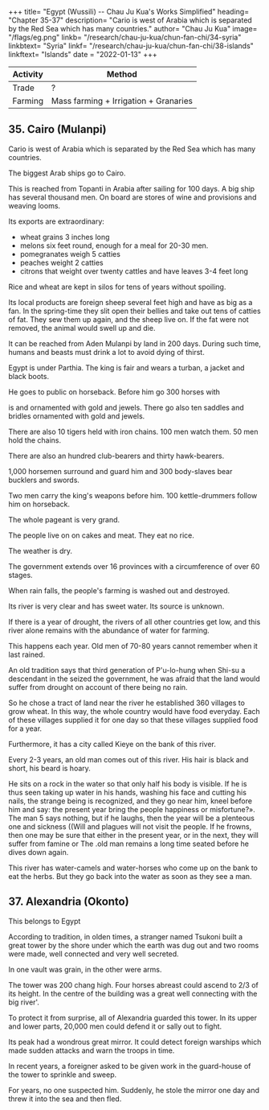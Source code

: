 +++
title= "Egypt (Wussili) -- Chau Ju Kua's Works Simplified"
heading= "Chapter 35-37"
description= "Cario is west of Arabia which is separated by the Red Sea which has many countries."
author= "Chau Ju Kua"
image= "/flags/eg.png"
linkb= "/research/chau-ju-kua/chun-fan-chi/34-syria"
linkbtext= "Syria"
linkf= "/research/chau-ju-kua/chun-fan-chi/38-islands"
linkftext= "Islands"
date = "2022-01-13"
+++


Activity | Method 
--- | ---
Trade | ?
Farming | Mass farming + Irrigation + Granaries


## 35. Cairo (Mulanpi)

Cario is west of Arabia which is separated by the Red Sea which has many countries. 

The biggest Arab ships go to Cairo.

This is reached from Topanti in Arabia after sailing for 100 days. A big ship has several thousand men. On board are stores of wine and provisions and weaving looms. 

Its exports are extraordinary:
- wheat grains 3 inches long
- melons six feet round, enough for a meal for 20-30 men. 
- pomegranates weigh 5 catties
- peaches weight 2 catties
- citrons that weight over twenty cattles and have leaves 3-4 feet long

Rice and wheat are kept in silos for tens of years without spoiling. 

Its local products are foreign sheep several feet high and have as big as a fan. In the spring-time they slit open their bellies and take out tens of catties of fat. They sew them up again, and the sheep live on. If the fat were not removed, the animal would swell up and die.

It can be reached from Aden Mulanpi by land in 200 days. During such time, humans and beasts must drink a lot to avoid dying of thirst.  

<!-- «If the days are only six hours long. In
must at once drink
beasts
about
it
they die of
keep
to
autumn
alive,
if
the west wind arises,
and
if
men and
they are not quick enough
thirst)) ^. -->

<!-- Notes.
The 
similarity in
position assigned
Ch6u
by
sound of the name point
K'il-fei to the country of Mu-Ian-p'i, as well as the
being the kingdom of the Al-Murabitun or Almora-
over Al-Maghreb and southern Spain from the latter part of the eleventh
century to the middle of the twelfth. See Hirth, Die Lander des Islam, 48. T'o-pan-ti must, it
vide princes
to its
who reigned
seems, be the Dimiath of the Arabs, or Damietta, on the eastern branch of the Nile near its
15 mouth. It was in the twelfth century an even more important seaport than Alexandria. This para-
graph and the other portions of this article are taken from Ling-wai-tai-ta, 3,4. Our author
omits at the end of this paragraph, the following remark of Ch6u K'u-fei= aAt the present day
when people say 'a Mu-lan ship', is it not simply saying that it is a big one?B
On these
—
mammoth
20
2)
ships, see supra pp.
Chou
33—34.
K'ti-fei's statement of the mayvellous products of this
of the fairy stories in the Shan-hai-king, but our author
the grains of wheat to be two inches long,
the
Chan
had
to
says they were three inches, then he adds to
of marvels pomegranates, peaches, citrons and salads.
list
K'a-fei that grain was preserved in
why
25 tailed sheep the only reason
remote country, outdoes any
improve on his story. Chou made
The
statement,
first
made by Ch6u
very interesting and, of course, correct. As to the big-
he put them in Mu-lan-p'i is that they appeared to him to
silos is
The Ethiopian broad-tailed sheep are mentioned by classical and
mediaeval writers as found in Arabia, Kerman in Persia, and in parts of eastern Africa. Aelian,
de Animal, nat., IV, 32 says in speaking of the sheep of the Indians= «The tails of the sheep
belong
to this
region of fancy.
reach down to their feet
The shepherds cut also the tails of the rams, and having extracted
sew them up again so carefully that no trace of the incision is afterward to be seen».
M° Crindle, Ancient India as described byKtesias, 38. Herodotus (III, 113) speaks of the long-
30 the
fat,
tailed
sheep of Arabia and of the trucks put under them. He tells also of the broad-tailed variety,
The Chinese of the T'ang period had heard also of the trucks put under
the tail a cubit across.
these sheeps'
tails.
«The Ta-shJ have a foreign breed of sheep {hu yang) whose
tails,
covered
35 with fine wool, weigh from ten to twenty catties; the people have to put carts under them to hold
them up». Fang-kuo-chi
Polo,
I,
("fc"
1^ ^^)
99, and Yule's note to same,
as quoted in Tung-si-yang-k'au,
I,
101, and
Leo Africanus,
12,14''.
Conf. also
Marco
Historic of Africa, III, 945
edit.), who says he saw in Egypt a ram with a tail weighing eighty pounds!
In the Ling-wai-tai-ta this passage begins with the words= «There is a tradition in this
The remote northern country where the days
40 country (of Mu-lan-p'i) to the effect that ....»
are only six hours long, is the Land of Darkness of which mediaeval Arab geographers and
(Hakl. Soc.
3)
—
sec Ibn Batuta, II, 398—401. The killing wind must be the simoon (Arabic
samUm) of the Sahara. These wonders found natutally place in the marvellous country of
travellers told,
45
Mu-lan-p'i. San-ts'ai-t'u-hui (Pien-i-tien, 67,9.) quotes the two first paragraphs of this chapter,
but, instead of mentioning silos for grain, it has atheydig wells a thousand feet (deep), then(^)
they find springs of watera-->


Egypt is under Parthia. The king is fair and  wears a turban, a jacket and black boots.

He goes to public on horseback. Before him go 300 horses with 

is
and
ornamented with gold and jewels. There go also ten
saddles and bridles ornamented with gold and jewels. 

There are also 10 tigers held with iron chains. 100 men watch them. 50 men hold the chains.

There are also an hundred club-bearers and thirty hawk-bearers.

1,000 horsemen surround and guard him and 300 body-slaves bear bucklers and swords.

Two men carry the king's weapons before him. 100  kettle-drummers follow him on horseback.

The whole pageant is very grand. 

The people live on on cakes and meat. They eat no rice. 

The weather is dry. 

The government extends over 16 provinces with a  circumference of over 60 stages. 

When rain falls, the people's farming is washed out and destroyed. 

Its river is very clear and has sweet water. Its source is unknown.

If there is a year of drought, the rivers of all other countries get low, and this river alone remains with the abundance of water for farming. 

This happens each year. Old men of 70-80 years cannot remember when it last rained.

An old tradition says that third generation of P'u-lo-hung when Shi-su a descendant in the
seized the government, he was afraid that the land would suffer from drought on account
of there being no rain. 

So he chose a tract of land near the river
he established 360 villages to grow wheat. In this way, the whole country would have food everyday. Each of these villages supplied it for one day so that these villages supplied food for a year. 

Furthermore, it has a city called Kieye on the bank of this river.


Every 2-3 years, an old man comes out of this river. His hair is black and short, his beard is hoary.

He sits on a rock in the water so that only half his body is visible. If he is thus seen
taking up water in his hands, washing his face and cutting his nails, the
strange being is recognized, and they go near him, kneel before him and
say:
the present year bring the people happiness or misfortune?». The man
5 says nothing, but if he laughs, then the year will be a plenteous one and sickness
((Will
and plagues
will not visit the people.
If he frowns, then one may be sure
that either in the present year, or in the next, they will suffer from famine or
The .old man remains a long time seated before he dives down again.


This river has water-camels and water-horses who come up on the bank to eat the herbs. But they go back into the water as soon as they see a man.

<!-- Notes.
The
contents of this chapter are not found in any other Chinese work that we know
of anterior to our author. Chau in a previous passage (supra, p. 116) speaks of the capital of
15 the Ta-shi by the name of Mi-su-li (Misr). In that he followed the custom of the Arabs, who used
1)
name Mi§r for the country and its capital (e. g. Biblioth. geogr. Arab. II, p. 97,i. Yakut
IV, p. 554,6), but, using different modes of transcription, he shows he was ignorant of this fact.
the same
2) Conf. supra, p. 116.
3) Shi-su is
^0 Arab
Joseph, the son of Jacob, the son of Isaac, the son of
tradition says that the canal of the
Fayum was dug by
Abraham
(P'u-lo-hung).
Joseph, and that he brought that
region under cultivation; this latter fact
is evidently the explanation of our author's story of the
360 villages founded by Joseph to supply Egypt with food. Edrisi, op. cit., I, 303—310 says
that when the canal had been dug, Joseph said to the king= 'The public good demands that you
should entrust
me
25 ordered a village
were
built as
sufficient to
with one family for each
many
water
villages.
its
(II,
365—866)
SO San-ts'ai-t'u-hui
The king
consenting, Joseph
When
the building was finished, Joseph gave to each village water
lands, but nothing more; then to each tribe he assigned drinking water suffi-
cient even for the time of
says
district of Egypt'.
be built for each of these families. There were eighty-five families; there
to
that
low waters. Conf. Masudi, op.
built the pyramids he
when Joseph
(Pien-i-tien, 86, Sec. T'ien-fang),
cit., II,
363, 384. This latter author
built also
a nilometer at Memphis.
mentions P'u-lo-hung «the Patriarch (j|j^
^j]j) of the Ta-shi».
4)
Kie-ye
is
Kahirah. The name of Al-kahirah, «the Victorious)) was given the new city
first Fatimite Caliph, Al-Mo'izz, who had conquered
founded in A. D. 973 by the general of the
35
Egypt in 969. See supra, pp. 16 and 120, n. 3.
5) We have no explanation to offer of this
Arabic or western writers accessible
story, nor
can we
find
any similar one in any
to us.
somewhat a horse,
and the greater breadth of the former's head. Leo Afri-
canus, Historie of Africa, III, 949 speaks of both sea-horses and sea-oxen, which are found in
40 the rivers of Niger and Nilus. His sea-horse is the hippopotamus, his sea-ox seems to be a
rhinoceros. «The sea-oxe being covered with an exceeding hard skiane is shaped in all respects
like unto the land oxe; save that in bignes it exceedeth not a calfe of sixe moneths oldeD.
6)
Masudi,
II,
394
is
of opinion that the hippopotamus resembles
except as regards the hoofs and
tail -->


## 37. Alexandria (Okonto)

This belongs to Egypt

According to tradition, in olden times, a stranger named Tsukoni built a great tower by the shore under which the earth was dug out and two rooms were made, well connected and very well secreted. 

In one vault was grain, in the other were arms. 

The tower was 200 chang high. Four horses abreast could ascend to 2/3 of its
height. In the centre of the building
was a great well connecting with the big river'.

To protect it from surprise, all of Alexandria guarded this tower.  In its upper and lower parts, 20,000 men could defend it or sally out to fight.

Its peak had a wondrous great mirror. It could detect foreign warships which made sudden attacks and warn the troops in time. 

In recent years, a foreigner asked to be given work in the guard-house of the tower to sprinkle and sweep. 

For years, no one suspected him. Suddenly, he stole the mirror one day and threw it into the sea and then fled.

<!-- Notes.
1) O-kon-t'o, in Cantonese, At-kan-t'o, is clearly
intended for a transcription of the
Iskanderiah, or Alexandria, and Tsu-ko-ni, in Cantonese Ts'o-kot-ni
is
karnein, our Alexander of Macedon, the founder of Alexandria. See Hirth, Die
Islam, 52, notes 3 and
If
we
substitute ch'i
Abulfeda
Lander des
5.
'foot',
would he approximately correctly
high.
name
no less certainly Dhii-l- 25
(II, Pt. 2,
Alexandria= 'But the Citie
stated.
Edrisi
(I,
298) says
144) gives its height as 180 cubits.
it
Pharos of Alexandria
was 300 cubits (of 27 inches)
for chang, 'ten feet', the height of the
selfe is excellently built, as
it
Benjamin
we have
saide,
of
Tudela
says of 30
upon the Pavement
of
and with Vaults and Arches under ground, through the hidden passages whereof,
men may come into the Market places and not be seene= of the which some are a whole mile in
the ground,
Gate Resid, unto the Gate leading unto the Sea, in which Gate a way was
the very Haven of the Citie of Alexandria, which is extended one mile 35
within the Sea, in which place a very high Tower was built, which the Inhabitants call Magraah,
length, as from the
made and paved, unto
but the Arabians, Magar Alecsandria, that
Tower,
it is
is,
the Pharos of Alexandria= on the top of which
reported that Alexander sometimes set a glittering Looking-glasse, in the which
the warlike Ships which sayled either out of Graecia, or from
all
the
West
into
all
Egypt, to harme147
COUNTRIES IS THE SEA (iNDAMAN ISLANDS).
1,37-38,1
them, might be seene
fiftie
days journey by land, that
is,
aboYO the space of
five
hundred leagues
Purchas, His Pilgrimes, Yin, 589.
2) Masudi, op. cit., II, 434—436 says that under the reign of the Omayyad Caliph
Walid I, which was from A. D. 705 to 715, the king of Byzantium sent one of his favorite eunuchs
to Egypt on a secret mission. Led into the presence of el-Walid, he said that he had fled from the
off».
5
court of the Greek king to save his
life, and that he wished to become a mussulman. This he did,
he gained the confidence of the Caliph by disclosing to him the existence of
hidden treasures in Damascus and other places in Syria. One day he told el-Walid that when
Alexander had got possession of the property and the precious stones of Sheddad, son of Ad, or
10 of other Arab kings in Egypt and in Syria, he had built vaults and subterranean chambers,
covered over with vaults and arches. In these he put all his treasures,iingots, coin and precious
stones. Above these vaults he built the Pharos, which was not less than a thousand cubits high,
and on the top of it he placed a mirror and a guard. As soon as an enemy appeared in the
offing, the watchmen cried out to the neighbouring posts and, by means of signals, warned the
and
little
by
little
15 remotest ones. So the inhabitants were warned, ran to the defense of the city, and foiled the
enemy's attempt. On hearing this the Caliph sent the eunuch with some soldiers who pulled down
half of the tower and destroyed the mirror.
The people
of Alexandria and of the other cities
saw the ruse, and that they would be its victims, and the eunuch, fearing lest the Caliph should
soon hear of his perfidy, fled during the night and made oif on a ship which he had got ready in
20 case of need. Edrisi, I, 298 says a fire burnt on the Pharos continually, but he does not
mention the mirror. Cf. Yaliut, 263-4, who docs not believe this tale.
Conf. Abulfeda, II, Pt. 2, 144, who says the mirror was of airon of China». Leo Afri-
canus, Historic of Africa, III, 864 (Hakl. Soc. edit.), says it was a «steele-glasse by the hidden
vertue of which glasse as many ships as passed by while the glasse was uncovered should imme-
25 diately be set on
fire;
but the said glasse being broken by the Mahumetans, the secret vertue
thereof vanished)).


 -->